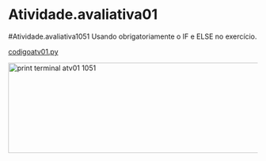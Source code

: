 # Atividade.avaliativa01

#Atividade.avaliativa1051 Usando obrigatoriamente o IF e ELSE no exercício.

[codigoatv01.py](https://github.com/user-attachments/files/22429306/codigoatv01.py)

<img width="1404" height="183" alt="print terminal atv01 1051" src="https://github.com/user-attachments/assets/4270e248-3835-45af-b095-6bf7711fb324" />
